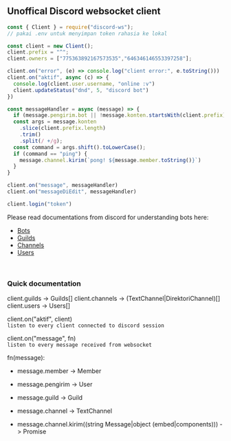 ## Unoffical Discord websocket client  

```js
const { Client } = require("discord-ws");
// pakai .env untuk menyimpan token rahasia ke lokal

const client = new Client();
client.prefix = "^";
client.owners = ["775363892167573535","646346146553397258"];

client.on("error", (e) => console.log("client error:", e.toString()))
client.on("aktif", async (c) => {
  console.log(client.user.username, "online :v")
  client.updateStatus("dnd", 5, "discord bot")
})

const messageHandler = async (message) => {
  if (message.pengirim.bot || !message.konten.startsWith(client.prefix)) return;
  const args = message.konten
    .slice(client.prefix.length)
    .trim()
    .split(/ +/g);
  const command = args.shift().toLowerCase();
  if (command == "ping") {
    message.channel.kirim(`pong! ${message.member.toString()}`)
  }
}

client.on("message", messageHandler)
client.on("messageDiEdit", messageHandler)

client.login("token")
```  
  
Please read documentations from discord for understanding bots here:  
- [Bots](https://discord.com/developers/docs/intro)  
- [Guilds](https://discord.com/developers/docs/resources/guild)
- [Channels](https://discord.com/developers/docs/resources/channel)  
- [Users](https://discord.com/developers/docs/resources/user)  
<br>

### Quick documentation  

client.guilds -> Guilds[]
client.channels -> (TextChannel|DirektoriChannel)[]  
client.users -> Users[]  
  
client.on("aktif", client)  
`listen to every client connected to discord session`  
  
client.on("message", fn)   
`listen to every message received from websocket`  
  
fn(message): 
-  message.member -> Member
-  message.pengirim -> User
-  message.guild -> Guild
-  message.channel -> TextChannel

-  message.channel.kirim((string Message|object (embed|components))) -> Promise  
